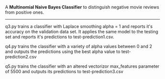 A **Multinomial Naive Bayes Classifier** to distinguish negative movie reviews from positive ones.
______
q3.py trains a classifier with Laplace smoothing alpha = 1 and reports it's accuracy on the validation data set. It applies the same model to the testing set and reports it's predictions to test-prediction1.csv.

q4.py trains the classifier with a variety of alpha values between 0 and 2 and outputs the predictions using the best alpha value to test-prediction2.csv

q5.py trains the classifier with an altered vectorizor max_features parameter of 5500 and outputs its predictions to test-prediction3.csv
